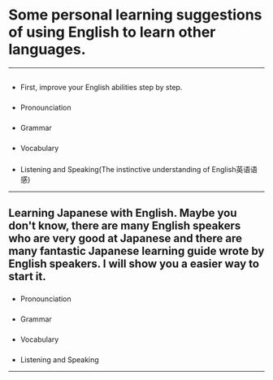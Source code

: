 # Some personal learning suggestions of using English to learn other languages.
-----------
## 
- First, improve your English abilities step by step.
### 
- Pronounciation
### 
- Grammar
### 
- Vocabulary
### 
- Listening and Speaking\(The instinctive understanding of English英语语感\)
------------
## Learning Japanese with English.  Maybe you don't know, there are many English speakers who are very good at Japanese and there are many fantastic Japanese learning guide wrote by English speakers.  I will show you a easier way to start it.
### 
- Pronounciation
### 
- Grammar
### 
- Vocabulary
### 
- Listening and Speaking
--------------
